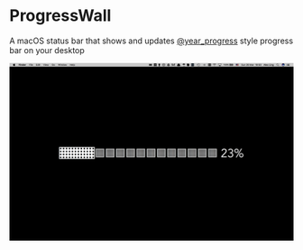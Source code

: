 # ProgressWall

A macOS status bar that shows and updates [@year_progress](https://twitter.com/year_progress) style progress bar on your desktop

![](https://github.com/hkalexling/ProgressWall/blob/master/img/screenshot.png?raw=true)
